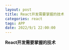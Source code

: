 ```yaml
---
layout: post
title: React开发需要掌握的技术
categories: react 
tags: APP
date: 2022/9/1 22:00:00
---
```


**React开发需要掌握的技术**